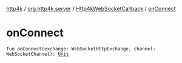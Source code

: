 [http4k](../../index.md) / [org.http4k.server](../index.md) / [Http4kWebSocketCallback](index.md) / [onConnect](./on-connect.md)

# onConnect

`fun onConnect(exchange: WebSocketHttpExchange, channel: WebSocketChannel): `[`Unit`](https://kotlinlang.org/api/latest/jvm/stdlib/kotlin/-unit/index.html)